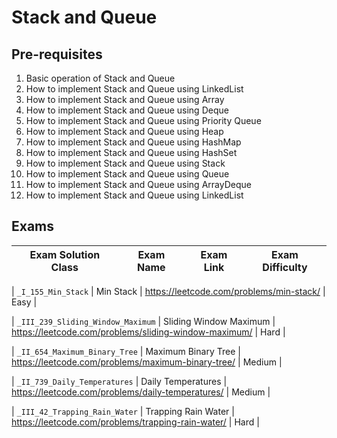 # Stack and Queue

## Pre-requisites

1. Basic operation of Stack and Queue
2. How to implement Stack and Queue using LinkedList
3. How to implement Stack and Queue using Array
4. How to implement Stack and Queue using Deque
5. How to implement Stack and Queue using Priority Queue
6. How to implement Stack and Queue using Heap
7. How to implement Stack and Queue using HashMap
8. How to implement Stack and Queue using HashSet
9. How to implement Stack and Queue using Stack
10. How to implement Stack and Queue using Queue
11. How to implement Stack and Queue using ArrayDeque
12. How to implement Stack and Queue using LinkedList

## Exams

<!-- create markdown tabble with following columns -->

<!-- 1. Exam Solution Class
1. Exam Name
2. Exam Link
3. Exam Difficulty -->

<!-- Note to add prefix _I_ or _II_ or _III_ for exam solution class name III means hard, II means medium, I means easy-->

| Exam Solution Class| Exam Name | Exam Link | Exam Difficulty |
| --- | --- | --- | --- |
<!-- 155 -->
| `_I_155_Min_Stack` | Min Stack | https://leetcode.com/problems/min-stack/ | Easy |
<!-- 239 -->
| `_III_239_Sliding_Window_Maximum` | Sliding Window Maximum | https://leetcode.com/problems/sliding-window-maximum/ | Hard |
<!-- 654 -->
| `_II_654_Maximum_Binary_Tree` | Maximum Binary Tree | https://leetcode.com/problems/maximum-binary-tree/ | Medium |
<!-- 739 -->
| `_II_739_Daily_Temperatures` | Daily Temperatures | https://leetcode.com/problems/daily-temperatures/ | Medium |
<!-- 42 -->
| `_III_42_Trapping_Rain_Water` | Trapping Rain Water | https://leetcode.com/problems/trapping-rain-water/ | Hard |
